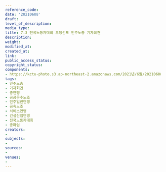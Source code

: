 ```yaml
---
reference_code: 
date: '20210608'
draft: 
level_of_description: 
media_type: 
title: 7.3 전국노동자대회 투쟁선포 민주노총 기자회견
description: 
weight: 
modified_at: 
created_at: 
link: 
public_access_status: 
copyright_status: 
components:
- https://kctu-photo.s3.ap-northeast-2.amazonaws.com/2021년/6월/20210608-7.3+전국노동자대회+투쟁선포+민주노총+기자회견_민주노총_기자회견_총연맹_공공운수노조_민주일반연맹_금속노조_서비스연맹_건설산업연맹_전국노동자대회_총파업/_1D20167.jpg
tags:
- 민주노총
- 기자회견
- 총연맹
- 공공운수노조
- 민주일반연맹
- 금속노조
- 서비스연맹
- 건설산업연맹
- 전국노동자대회
- 총파업
creators:
- 
subjects:
- 
sources:
- 
venues:
- 
---
```

